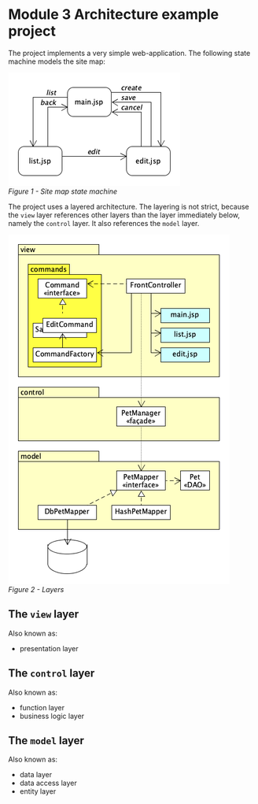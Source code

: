 # Module 3 Architecture example project

The project implements a very simple web-application.
The following state machine models the site map:

![Site map](docs/states.png)  
*Figure 1 - Site map state machine*

The project uses a layered architecture.
The layering is not strict,
because the `view` layer references other layers than the layer immediately below, namely the `control` layer.
It also references the `model` layer.

![Layers](docs/layers.png)  
*Figure 2 - Layers*

## The `view` layer

Also known as:
* presentation layer

## The `control` layer

Also known as:
* function layer
* business logic layer

## The `model` layer

Also known as:
* data layer
* data access layer
* entity layer
